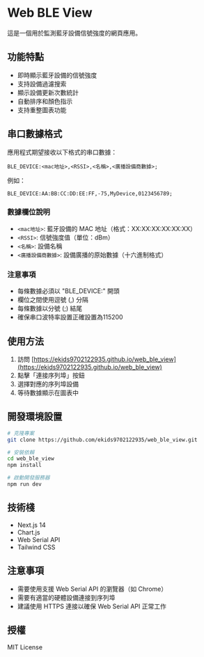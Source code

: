# Web BLE View

這是一個用於監測藍牙設備信號強度的網頁應用。

## 功能特點

- 即時顯示藍牙設備的信號強度
- 支持設備過濾搜索
- 顯示設備更新次數統計
- 自動排序和顏色指示
- 支持重整圖表功能

## 串口數據格式

應用程式期望接收以下格式的串口數據：
```
BLE_DEVICE:<mac地址>,<RSSI>,<名稱>,<廣播設備商數據>;
```

例如：
```
BLE_DEVICE:AA:BB:CC:DD:EE:FF,-75,MyDevice,0123456789;
```

### 數據欄位說明
- `<mac地址>`: 藍牙設備的 MAC 地址（格式：XX:XX:XX:XX:XX:XX）
- `<RSSI>`: 信號強度值（單位：dBm）
- `<名稱>`: 設備名稱
- `<廣播設備商數據>`: 設備廣播的原始數據（十六進制格式）

### 注意事項
- 每條數據必須以 "BLE_DEVICE:" 開頭
- 欄位之間使用逗號 (,) 分隔
- 每條數據以分號 (;) 結尾
- 確保串口波特率設置正確設置為115200

## 使用方法

1. 訪問 [https://ekids9702122935.github.io/web_ble_view](https://ekids9702122935.github.io/web_ble_view)
2. 點擊「連接序列埠」按鈕
3. 選擇對應的序列埠設備
4. 等待數據顯示在圖表中

## 開發環境設置

```bash
# 克隆專案
git clone https://github.com/ekids9702122935/web_ble_view.git

# 安裝依賴
cd web_ble_view
npm install

# 啟動開發服務器
npm run dev
```

## 技術棧

- Next.js 14
- Chart.js
- Web Serial API
- Tailwind CSS

## 注意事項

- 需要使用支援 Web Serial API 的瀏覽器（如 Chrome）
- 需要有適當的硬體設備連接到序列埠
- 建議使用 HTTPS 連接以確保 Web Serial API 正常工作

## 授權

MIT License 